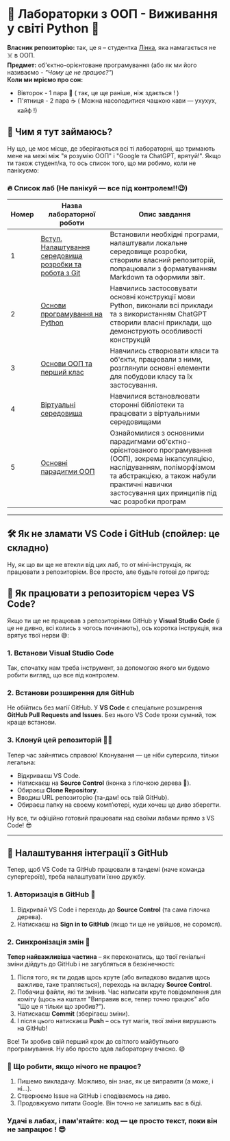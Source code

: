 # 🐍 Лабораторки з ООП - Виживання у світі Python 🤯

**Власник репозиторію:** так, це я – студентка  [Лінка](https://code.visualstudio.com/), яка намагається не ☠️ в ООП.  
**Предмет:** об'єктно-орієнтоване програмування (або як ми його називаємо - *"Чому це не працює?"*)  
  **Коли ми мріємо про сон:**  
 - Вівторок - 1 пара  🛌 ( так, це ще раніше, ніж здається ! )
 - П'ятниця - 2 пара ☕ ( Можна насолодитися чашкою кави — ухухух, кайф !) 

## 💾 Чим я тут займаюсь?

Ну що, це моє місце, де зберігаються всі ті лабораторні, що тримають мене на межі між "я розумію ООП" і "Google та ChatGPT, врятуй!". Якщо ти також студент/ка, то ось список того, що ми робимо, коли не панікуємо:

### 🔥 Список лаб (Не панікуй — все під контролем!!😉)
Номер | Назва лабораторної роботи                                | Опис завдання
------|-----------------------------------------------------------|---------------------------------------------------------------------------------------------------------------------------------------
1     | [Вступ. Налаштування середовища розробки та робота з Git](./1_lab/README.md) | Встановили необхідні програми, налаштували локальне середовище розробки, створили власний репозиторій, попрацювали з форматуванням Markdown та оформили звіт.
2     | [Основи програмування на Python](./2_lab/README.md)      | Навчились застосовувати основні конструкції мови Python, виконали всі приклади та з використанням ChatGPT створили власні приклади, що демонструють особливості конструкцій
3     | [Основи ООП та перший клас](./3_lab/README.md)      | Навчились створювати класи та об'єкти, працювали з ними, розглянули основні елементи для побудови класу та їх застосування.
4     | [Віртуальні середовища](./1_lab/README4.md)      |  Навчилися встановлювати сторонні бібліотеки та працювати з віртуальними середовищами
5     | [Основні парадигми ООП](./1_lab/README5.md)      |  Ознайомилися з основними парадигмами об'єктно-орієнтованого програмування (ООП), зокрема інкапсуляцією, наслідуванням, поліморфізмом та абстракцією, а також набули практичні навички застосування цих принципів під час розробки програм
---
## 🛠️ Як не зламати VS Code і GitHub (спойлер: це складно)
Ну, як що ви ще не втекли від цих лаб, то от міні-інструкція, як працювати з репозиторієм. Все просто, але будьте готові до пригод:

## 🚀 Як працювати з репозиторієм через VS Code?

Якщо ти ще не працював з репозиторіями GitHub у **Visual Studio Code** (і це не дивно, всі колись з чогось починають), ось коротка інструкція, яка врятує твої нерви 😅:

### 1. Встанови Visual Studio Code
Так, спочатку нам треба інструмент, за допомогою якого ми будемо робити вигляд, що все під контролем.

### 2. Встанови розширення для GitHub
Не обійтись без магії GitHub. У **VS Code** є спеціальне розширення **GitHub Pull Requests and Issues**. Без нього VS Code трохи сумний, тож краще встанови.

### 3. Клонуй цей репозиторій 🧑‍💻
Тепер час зайнятись справою! Клонування — це ніби суперсила, тільки легальна:
- Відкриваєш VS Code.
- Натискаєш на **Source Control** (іконка з гілочкою дерева 🌳).
- Обираєш **Clone Repository**.
- Вводиш URL репозиторію (та-дам! ось твій GitHub).
- Обираєш папку на своєму комп’ютері, куди хочеш це диво зберегти.

Ну все, ти офіційно готовий працювати над своїми лабами прямо з VS Code! 😎

---

## 🔗 Налаштування інтеграції з GitHub
Тепер, щоб VS Code та GitHub працювали в тандемі (наче команда супергероїв), треба налаштувати їхню дружбу.

### 1. Авторизація в GitHub 🔑
1. Відкривай VS Code і переходь до **Source Control** (та сама гілочка дерева).
2. Натискаєш на **Sign in to GitHub** (якщо ти ще не увійшов, не соромся).

### 2. Синхронізація змін 🚀
**Тепер найважливіша частина** – як переконатись, що твої геніальні зміни дійдуть до GitHub і не загубляться в безкінечності:
1. Після того, як ти додав щось круте (або випадково видалив щось важливе, таке трапляється), переходь на вкладку **Source Control**.
2. Побачиш файли, які ти змінив. Час написати круте повідомлення для коміту (щось на кшталт "Виправив все, тепер точно працює" або "Що це я тільки що зробив?").
3. Натискаєш **Commit** (зберігаєш зміни).
4. І після цього натискаєш **Push** – ось тут магія, твої зміни вирушають на GitHub! 

Все! Ти зробив свій перший крок до світлого майбутнього програмування. Ну або просто здав лабораторну вчасно. 😄



### 🤔 Що робити, якщо нічого не працює?
1. Пишемо викладачу. Можливо, він знає, як це виправити (а може, і ні...).
2. Створюємо Issue на GitHub і сподіваємось на диво.
3. Продовжуємо питати Google. Він точно не залишить вас в біді.

### Удачі в лабах, і пам'ятайте: код — це просто текст, поки він не запрацює ! 😎
